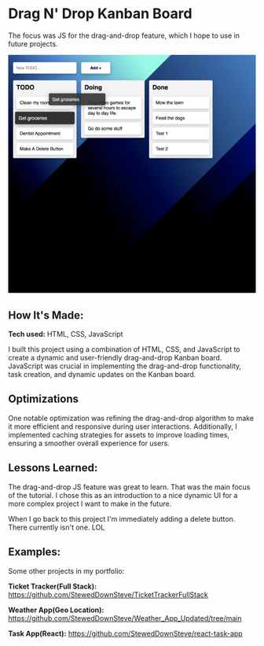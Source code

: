 # Drag N' Drop Kanban Board
The focus was JS for the drag-and-drop feature, which I hope to use in future projects.



![screen shot](https://github.com/StewedDownSteve/Drag_Drop_kanban/blob/main/DragDrop_kaban_img.png?raw=true)

## How It's Made:

**Tech used:** HTML, CSS, JavaScript

I built this project using a combination of HTML, CSS, and JavaScript to create a dynamic and user-friendly drag-and-drop Kanban board. JavaScript was crucial in implementing the drag-and-drop functionality, task creation, and dynamic updates on the Kanban board.


## Optimizations

One notable optimization was refining the drag-and-drop algorithm to make it more efficient and responsive during user interactions. Additionally, I implemented caching strategies for assets to improve loading times, ensuring a smoother overall experience for users.

## Lessons Learned:

The drag-and-drop JS feature was great to learn. That was the main focus of the tutorial. I chose this as an introduction to a nice dynamic UI for a more complex project I want to make in the future.

When I go back to this project I'm immediately adding a delete button. There currently isn't one. LOL 

## Examples:
Some other projects in my portfolio:

**Ticket Tracker(Full Stack):** https://github.com/StewedDownSteve/TicketTrackerFullStack

**Weather App(Geo Location):** https://github.com/StewedDownSteve/Weather_App_Updated/tree/main

**Task App(React):** https://github.com/StewedDownSteve/react-task-app




